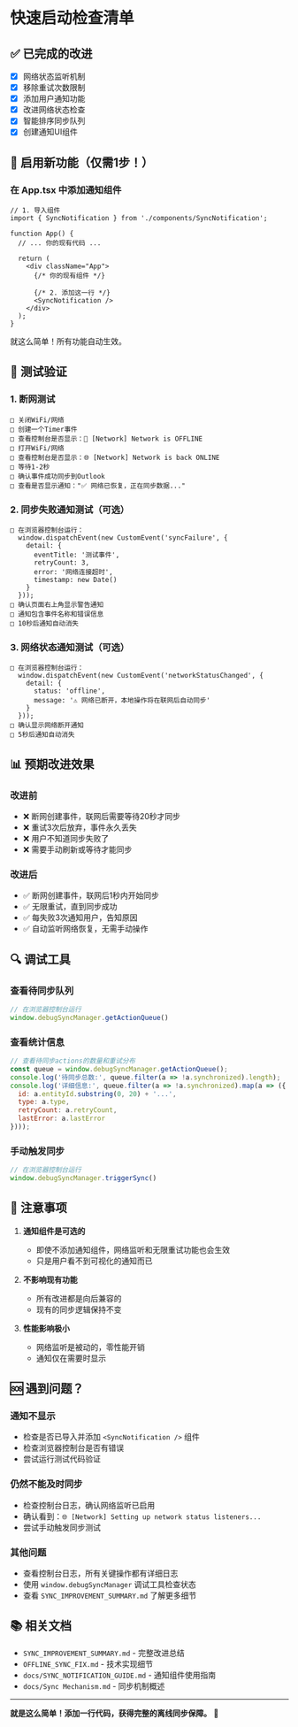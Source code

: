 # 快速启动检查清单

## ✅ 已完成的改进

- [x] 网络状态监听机制
- [x] 移除重试次数限制
- [x] 添加用户通知功能
- [x] 改进网络状态检查
- [x] 智能排序同步队列
- [x] 创建通知UI组件

## 🚀 启用新功能（仅需1步！）

### 在 App.tsx 中添加通知组件

```tsx
// 1. 导入组件
import { SyncNotification } from './components/SyncNotification';

function App() {
  // ... 你的现有代码 ...

  return (
    <div className="App">
      {/* 你的现有组件 */}
      
      {/* 2. 添加这一行 */}
      <SyncNotification />
    </div>
  );
}
```

就这么简单！所有功能自动生效。

## 🧪 测试验证

### 1. 断网测试
```
□ 关闭WiFi/网络
□ 创建一个Timer事件
□ 查看控制台是否显示：📴 [Network] Network is OFFLINE
□ 打开WiFi/网络
□ 查看控制台是否显示：🌐 [Network] Network is back ONLINE
□ 等待1-2秒
□ 确认事件成功同步到Outlook
□ 查看是否显示通知："✅ 网络已恢复，正在同步数据..."
```

### 2. 同步失败通知测试（可选）
```
□ 在浏览器控制台运行：
  window.dispatchEvent(new CustomEvent('syncFailure', {
    detail: {
      eventTitle: '测试事件',
      retryCount: 3,
      error: '网络连接超时',
      timestamp: new Date()
    }
  }));
□ 确认页面右上角显示警告通知
□ 通知包含事件名称和错误信息
□ 10秒后通知自动消失
```

### 3. 网络状态通知测试（可选）
```
□ 在浏览器控制台运行：
  window.dispatchEvent(new CustomEvent('networkStatusChanged', {
    detail: {
      status: 'offline',
      message: '⚠️ 网络已断开，本地操作将在联网后自动同步'
    }
  }));
□ 确认显示网络断开通知
□ 5秒后通知自动消失
```

## 📊 预期改进效果

### 改进前
- ❌ 断网创建事件，联网后需要等待20秒才同步
- ❌ 重试3次后放弃，事件永久丢失
- ❌ 用户不知道同步失败了
- ❌ 需要手动刷新或等待才能同步

### 改进后
- ✅ 断网创建事件，联网后1秒内开始同步
- ✅ 无限重试，直到同步成功
- ✅ 每失败3次通知用户，告知原因
- ✅ 自动监听网络恢复，无需手动操作

## 🔍 调试工具

### 查看待同步队列
```javascript
// 在浏览器控制台运行
window.debugSyncManager.getActionQueue()
```

### 查看统计信息
```javascript
// 查看待同步actions的数量和重试分布
const queue = window.debugSyncManager.getActionQueue();
console.log('待同步总数:', queue.filter(a => !a.synchronized).length);
console.log('详细信息:', queue.filter(a => !a.synchronized).map(a => ({
  id: a.entityId.substring(0, 20) + '...',
  type: a.type,
  retryCount: a.retryCount,
  lastError: a.lastError
})));
```

### 手动触发同步
```javascript
// 在浏览器控制台运行
window.debugSyncManager.triggerSync()
```

## 📝 注意事项

1. **通知组件是可选的**
   - 即使不添加通知组件，网络监听和无限重试功能也会生效
   - 只是用户看不到可视化的通知而已

2. **不影响现有功能**
   - 所有改进都是向后兼容的
   - 现有的同步逻辑保持不变

3. **性能影响极小**
   - 网络监听是被动的，零性能开销
   - 通知仅在需要时显示

## 🆘 遇到问题？

### 通知不显示
- 检查是否已导入并添加 `<SyncNotification />` 组件
- 检查浏览器控制台是否有错误
- 尝试运行测试代码验证

### 仍然不能及时同步
- 检查控制台日志，确认网络监听已启用
- 确认看到：`🌐 [Network] Setting up network status listeners...`
- 尝试手动触发同步测试

### 其他问题
- 查看控制台日志，所有关键操作都有详细日志
- 使用 `window.debugSyncManager` 调试工具检查状态
- 查看 `SYNC_IMPROVEMENT_SUMMARY.md` 了解更多细节

## 📚 相关文档

- `SYNC_IMPROVEMENT_SUMMARY.md` - 完整改进总结
- `OFFLINE_SYNC_FIX.md` - 技术实现细节
- `docs/SYNC_NOTIFICATION_GUIDE.md` - 通知组件使用指南
- `docs/Sync Mechanism.md` - 同步机制概述

---

**就是这么简单！添加一行代码，获得完整的离线同步保障。** 🎉
